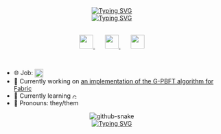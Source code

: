 <div align="center">
    <a href="https://git.io/typing-svg"><img src="https://readme-typing-svg.demolab.com?font=Fira+Code&duration=1&color=6096F9&center=true&vCenter=true&repeat=false&width=440&height=45&lines=Aline+Hommerding+Amorim&size=22" alt="Typing SVG" /></a>
</div>

<div align="center">
    <a href="https://git.io/typing-svg"><img src="https://readme-typing-svg.demolab.com?font=Fira+Code&pause=200&color=6096F9&center=true&vCenter=true&width=550&height=45&lines=Full-stack+developer;6%2B+years+of+coding+experience;Soon-to-be+Bachelor+of+Computer Science;Always+learning&size=22" alt="Typing SVG" /></a>
</div>

<br/>

<p align="center">
      <a href="https://github.com/alineha" target="_blank">
        <img height="32" width="32" src="https://cdn.simpleicons.org/github/6096F9" />
      </a>
        &#8287;&#8287;&#8287;&#8287;&#8287;
      <a href="https://linkedin.com/in/alinehamorim" target="_blank">
        <img height="32" width="32" src="https://cdn.simpleicons.org/linkedin/6096F9" />
      </a>
    &#8287;&#8287;&#8287;&#8287;&#8287;
      <a href="https://twitter.com/alwaelen" target="_blank">
        <img height="32" width="32" src="https://cdn.simpleicons.org/twitter/6096F9" />
      </a>  
</p> 

<br/>

- 🌐 Job: <img src="https://img.shields.io/badge/Software%20Engineer%201-blue?style=for-the-badge&logo=dell&logoColor=white" alt="Software Engineer 1 at Dell" height="20em" align="center"/>
- 💠 Currently working on [an implementation of the G-PBFT algorithm for Fabric](https://github.com/alineha/fabric)
- 🔎 Currently learning <img src="https://upload.wikimedia.org/wikipedia/commons/thumb/0/05/Go_Logo_Blue.svg/1200px-Go_Logo_Blue.svg.png" height="10em" align="center" alt="Go" title="Go"/>
- 🌊 Pronouns: they/them
 

<!--
<div align="center">
    <img src=https://spotify-github-profile.vercel.app/api/view?uid=14matsu&cover_image=true&theme=novatorem&show_offline=true&background_color=121212&bar_color_cover=true&bar_color=53b14f alt=spotify/> 
</div>
-->

<div align="center">
<picture>
  <source media="(prefers-color-scheme: dark)" srcset="https://github.com/alineha/alineha/blob/output/snake-dark.svg">
  <source media="(prefers-color-scheme: light)" srcset="https://github.com/alineha/alineha/blob/output/snake.svg">
  <img alt="github-snake" src="github-snake.svg">
</picture>
    </div>
  
<div align="center">
    <a href="https://git.io/typing-svg"><img src="https://readme-typing-svg.demolab.com?font=Fira+Code&duration=1&color=6096F9&center=true&vCenter=true&repeat=false&width=550&height=45&lines=Can you guess my favourite color?&size=10" alt="Typing SVG" /></a>
</div>
